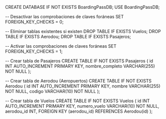 
CREATE DATABASE IF NOT EXISTS BoardingPassDB;
USE BoardingPassDB;

-- Desactivar las comprobaciones de claves foráneas
SET FOREIGN_KEY_CHECKS = 0;

-- Eliminar tablas existentes si existen
DROP TABLE IF EXISTS Vuelos;
DROP TABLE IF EXISTS Aerodou;
DROP TABLE IF EXISTS Pasajeros;

-- Activar las comprobaciones de claves foráneas
SET FOREIGN_KEY_CHECKS = 1;

-- Crear tabla de Pasajeros
CREATE TABLE IF NOT EXISTS Pasajeros (
    id INT AUTO_INCREMENT PRIMARY KEY,
    nombre_completo VARCHAR(255) NOT NULL
);

-- Crear tabla de Aerodou (Aeropuertos)
CREATE TABLE IF NOT EXISTS Aerodou (
    id INT AUTO_INCREMENT PRIMARY KEY,
    nombre VARCHAR(255) NOT NULL,
    codigo VARCHAR(10) NOT NULL
);

-- Crear tabla de Vuelos
CREATE TABLE IF NOT EXISTS Vuelos (
    id INT AUTO_INCREMENT PRIMARY KEY,
    numero_vuelo VARCHAR(10) NOT NULL,
    aerodou_id INT,
    FOREIGN KEY (aerodou_id) REFERENCES Aerodou(id)
);
